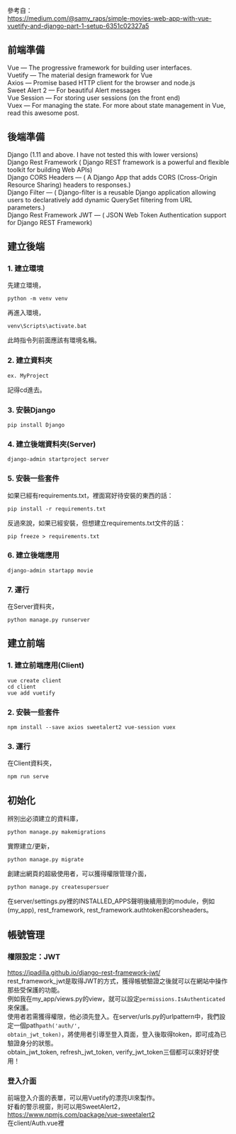參考自：  
https://medium.com/@samy_raps/simple-movies-web-app-with-vue-vuetify-and-django-part-1-setup-6351c02327a5  

## 前端準備
Vue — The progressive framework for building user interfaces.  
Vuetify — The material design framework for Vue  
Axios — Promise based HTTP client for the browser and node.js  
Sweet Alert 2 — For beautiful Alert messages  
Vue Session — For storing user sessions (on the front end)  
Vuex — For managing the state. For more about state management in Vue, read this awesome post.  
## 後端準備
Django (1.11 and above. I have not tested this with lower versions)  
Django Rest Framework ( Django REST framework is a powerful and flexible toolkit for building Web APIs)  
Django CORS Headers — ( A Django App that adds CORS (Cross-Origin Resource Sharing) headers to responses.)  
Django Filter — ( Django-filter is a reusable Django application allowing users to declaratively add dynamic QuerySet filtering from URL parameters.)  
Django Rest Framework JWT — ( JSON Web Token Authentication support for Django REST Framework)  
## 建立後端
### 1. 建立環境
先建立環境，

    python -m venv venv
    
    
再進入環境，

    venv\Scripts\activate.bat
    
此時指令列前面應該有環境名稱。
### 2. 建立資料夾

    ex. MyProject
記得cd進去。
### 3. 安裝Django

    pip install Django
### 4. 建立後端資料夾(Server)

    django-admin startproject server
### 5. 安裝一些套件
如果已經有requirements.txt，裡面寫好待安裝的東西的話：

    pip install -r requirements.txt
反過來說，如果已經安裝，但想建立requirements.txt文件的話：

    pip freeze > requirements.txt
### 6. 建立後端應用

    django-admin startapp movie
### 7. 運行
在Server資料夾，

    python manage.py runserver
## 建立前端
### 1. 建立前端應用(Client)

    vue create client
    cd client
    vue add vuetify
### 2. 安裝一些套件

    npm install --save axios sweetalert2 vue-session vuex
### 3. 運行
在Client資料夾，

    npm run serve
## 初始化
辨別出必須建立的資料庫，

    python manage.py makemigrations
實際建立/更新，
    
    python manage.py migrate
創建出網頁的超級使用者，可以獲得權限管理介面，
    
    python manage.py createsupersuer
在server/settings.py裡的INSTALLED_APPS聲明後續用到的module，例如(my_app), rest_framework, rest_framework.authtoken和corsheaders。  
## 帳號管理
### 權限設定：JWT
https://jpadilla.github.io/django-rest-framework-jwt/  
rest_framework_jwt是取得JWT的方式，獲得帳號驗證之後就可以在網站中操作那些受保護的功能。  
例如我在my_app/views.py的view，就可以設定<code>permissions.IsAuthenticated</code>來保護。  
使用者若需獲得權限，他必須先登入。在server/urls.py的urlpattern中，我們設定一個path<code>path('auth/', obtain_jwt_token)</code>，將使用者引導至登入頁面，登入後取得token，即可成為已驗證身分的狀態。  
obtain_jwt_token, refresh_jwt_token, verify_jwt_token三個都可以來好好使用！
### 登入介面
前端登入介面的表單，可以用Vuetify的漂亮UI來製作。<code></code>  
好看的警示視窗，則可以用SweetAlert2，  
https://www.npmjs.com/package/vue-sweetalert2  
在client/Auth.vue裡<code><script></code>的<code>method</code>加入以下方法，驗證身分並請求token，  
    
        login() {
          // checking if the input is valid
            if (this.$refs.form.validate()) {
              this.loading = true;
              axios.post('http://localhost:8000/auth/', this.credentials).then(res => {
                this.$session.start();
                this.$session.set('token', res.data.token);
                router.push('/');
              }).catch(e => {
                this.loading = false;
                swal({
                  type: 'warning',
                  title: 'Error',
                  text: 'Wrong username or password',
                  showConfirmButton:false,
                  showCloseButton:false,
                  timer:3000
                })
              })
            }
        }
在那些需要登入才能看的前段頁面，則在<code>mounted</code>時就檢查是否已登入，

      mounted() {
        this.checkLoggedIn();
      },
      methods: {
        checkLoggedIn() {
          this.$session.start();
          console.log(this.$session.get('token'));
          if (!this.$session.has("token")) {
            router.push("/auth");
          }
        }
      }
### Postman桌面程式－－RESTful API的測試工具
將Postman下載下來後，連線到localhost:8000/auth/，在相應欄位輸入自己的帳號密碼，然後對這個頁面POST，就可以看到response給的token。  
後續如果要測試，玉到CSRF請求卻沒辦法通過，遇到了下列警示，  

    csrf verification failed. request aborted.
可以用這篇的解答來解決！  
https://stackoverflow.com/questions/36125813/csrf-verification-failed-request-aborted-when-i-send-post-request  
https://blog.csdn.net/daocaoren1543169565/article/details/80937211  
### 建立自己model的CRUD
在my-app/model.py建立好model，也就是設定好一大堆參數的field之後，設定my-app/serializer.py表示model呈現序列的方式。  
接著，在my-app/views.py導入<code>rest_framework.generics</code>2k7API views，如此一來就可以進行CRUD。    
### 打造註冊登入介面
https://blog.csdn.net/qq_41802773/article/details/86175468  
### JWT與Vue的結合
概念是這樣的，  
https://blog.csdn.net/sleepwalker_1992/article/details/82974703  
https://www.pydanny.com/drf-jwt-axios-vue.html  
https://melvinkoh.me/jwt-authentication-in-vuejs-and-django-rest-framework-part-2-cjye5a3ss001qvvs1fi123163  
### Vuex－－幫Vue儲存暫存資料的必備工具
https://dotblogs.com.tw/brian90191/2019/07/28/145625
### 關於authentication token如何放在header的精采討論！
https://stackoverflow.com/questions/44245588/how-to-send-authorization-header-with-axios  
### 取得了prod後端資料庫URL，要讓前端ajax知道要調用的URL是dev的還是prod的
建立一個Base.vue來專門存取BASE_URL。  
https://blog.csdn.net/qq_35867245/article/details/88398458?depth_1-utm_source=distribute.pc_relevant.none-task-blog-BlogCommendFromBaidu-1&utm_source=distribute.pc_relevant.none-task-blog-BlogCommendFromBaidu-1
### 多選項model套件
https://pypi.org/project/django-multiselectfield/
### Promise, Async, Await
https://letswrite.tw/promise-async-await/  
https://www.cnblogs.com/cckui/p/10444246.html  
### viewSet的query篩選方式
https://medium.com/@andyludeveloper/%E7%8E%A9-django-part-6-%E6%9F%A5%E8%A9%A2%E8%B3%87%E6%96%99-query-model-af542ed8eb5e
### 程式碼風格管理：prettier
https://zhuanlan.zhihu.com/p/81764012  
### 將local的MySQL資料庫先變成JSON再上傳雲端的PostgreSQL
https://www.calazan.com/migrating-django-app-from-mysql-to-postgresql/  
https://jaketrent.com/post/django-loaddata-heroku/  

## 疑難雜症
### 在axios裡的then的函式被報錯'response' is defined but never used
https://stackoverflow.com/questions/58466881/how-to-solve-response-is-defined-but-never-used-on-axios-then-callback

### 千萬不可以亂動migrations資料夾，亂砍database！
盡量不要刪，這是版本混亂時的下下策！  
Django笔记05：如何悄悄删除migrations下的文件而不引起任何错误  
https://zhuanlan.zhihu.com/p/55440044  

###  CSRF（cross-site request forgery）先放在心上

### Serializer設定完後要把fields改好
(1048, "Column 'user_number_id' cannot be null")

### Property or method "logout" is not defined on the instance but referenced during render.
結果只是methods打成method......
